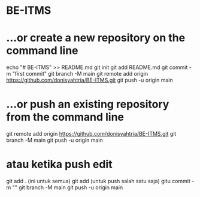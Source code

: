 # BE-ITMS

# …or create a new repository on the command line
echo "# BE-ITMS" >> README.md
git init
git add README.md
git commit -m "first commit"
git branch -M main
git remote add origin https://github.com/donisyahtria/BE-ITMS.git
git push -u origin main

# …or push an existing repository from the command line
git remote add origin https://github.com/donisyahtria/BE-ITMS.git
git branch -M main
git push -u origin main

# atau ketika push edit
git add . (ini untuk semua)
git add <namafile> (untuk push salah satu saja)
gitu commit -m "<kasih nama commit penanda push>"
git branch -M main
git push -u origin main
